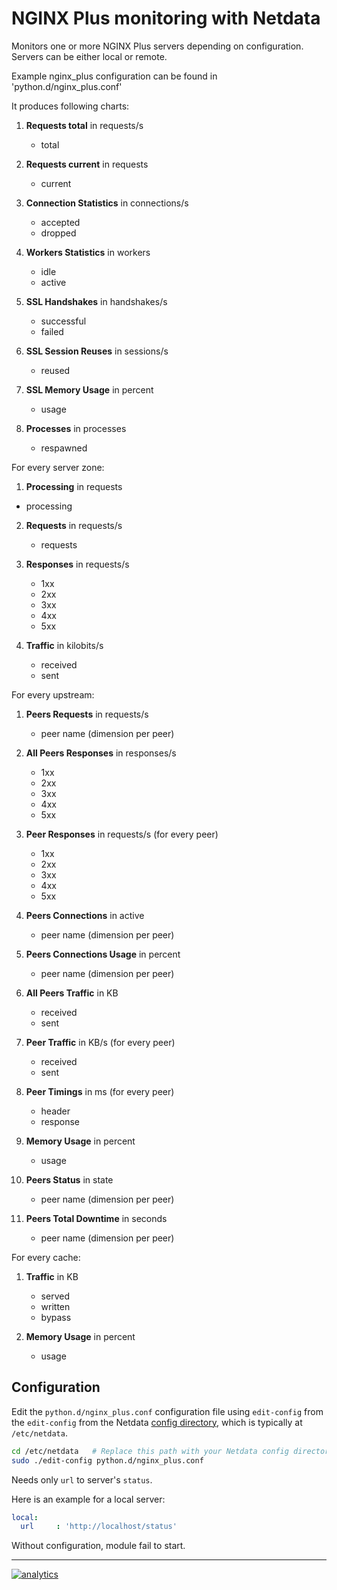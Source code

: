 <!--
title: "NGINX Plus monitoring with Netdata"
custom_edit_url: https://github.com/netdata/netdata/edit/master/collectors/python.d.plugin/nginx_plus/README.md
sidebar_label: "NGINX Plus"
-->

# NGINX Plus monitoring with Netdata

Monitors one or more NGINX Plus servers depending on configuration. Servers can be either local or remote.

Example nginx_plus configuration can be found in 'python.d/nginx_plus.conf'

It produces following charts:

1.  **Requests total** in requests/s

    -   total

2.  **Requests current** in requests

    -   current

3.  **Connection Statistics** in connections/s

    -   accepted
    -   dropped

4.  **Workers Statistics** in workers

    -   idle
    -   active

5.  **SSL Handshakes** in handshakes/s

    -   successful
    -   failed

6.  **SSL Session Reuses** in sessions/s

    -   reused

7.  **SSL Memory Usage** in percent

    -   usage

8.  **Processes** in processes

    -   respawned

For every server zone:

1.  **Processing** in requests

-   processing

2.  **Requests** in requests/s

    -   requests

3.  **Responses** in requests/s

    -   1xx
    -   2xx
    -   3xx
    -   4xx
    -   5xx

4.  **Traffic** in kilobits/s

    -   received
    -   sent

For every upstream:

1.  **Peers Requests** in requests/s

    -   peer name (dimension per peer)

2.  **All Peers Responses** in responses/s

    -   1xx
    -   2xx
    -   3xx
    -   4xx
    -   5xx

3.  **Peer Responses** in requests/s (for every peer)

    -   1xx
    -   2xx
    -   3xx
    -   4xx
    -   5xx

4.  **Peers Connections** in active

    -   peer name (dimension per peer)

5.  **Peers Connections Usage** in percent

    -   peer name (dimension per peer)

6.  **All Peers Traffic** in KB

    -   received
    -   sent

7.  **Peer Traffic** in KB/s (for every peer)

    -   received
    -   sent

8.  **Peer Timings** in ms (for every peer)

    -   header
    -   response

9.  **Memory Usage** in percent

    -   usage

10. **Peers Status** in state

    -   peer name (dimension per peer)

11. **Peers Total Downtime** in seconds

    -   peer name (dimension per peer)

For every cache:

1.  **Traffic** in KB

    -   served
    -   written
    -   bypass

2.  **Memory Usage** in percent

    -   usage

## Configuration

Edit the `python.d/nginx_plus.conf` configuration file using `edit-config` from the `edit-config` from the Netdata [config
directory](/docs/configure/nodes.md), which is typically at `/etc/netdata`.

```bash
cd /etc/netdata   # Replace this path with your Netdata config directory, if different
sudo ./edit-config python.d/nginx_plus.conf
```

Needs only `url` to server's `status`.

Here is an example for a local server:

```yaml
local:
  url     : 'http://localhost/status'
```

Without configuration, module fail to start.

---

[![analytics](https://www.google-analytics.com/collect?v=1&aip=1&t=pageview&_s=1&ds=github&dr=https%3A%2F%2Fgithub.com%2Fnetdata%2Fnetdata&dl=https%3A%2F%2Fmy-netdata.io%2Fgithub%2Fcollectors%2Fpython.d.plugin%2Fnginx_plus%2FREADME&_u=MAC~&cid=5792dfd7-8dc4-476b-af31-da2fdb9f93d2&tid=UA-64295674-3)](<>)
